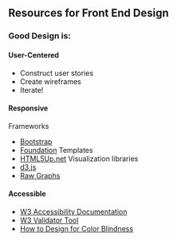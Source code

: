 ## Resources for Front End Design

### Good Design is:

#### User-Centered
  - Construct user stories
  - Create wireframes
  - Iterate!

#### Responsive
Frameworks
  - [Bootstrap](https://getbootstrap.com/docs/4.0/getting-started/introduction/)
  - [Foundation](https://foundation.zurb.com/)
  Templates
  - [HTML5Up.net](https://html5up.net/)
  Visualization libraries
  - [d3.js](https://d3js.org/)
  - [Raw Graphs](http://rawgraphs.io/)

#### Accessible
- [W3 Accessibility Documentation](https://www.w3.org/standards/webdesign/accessibility)
- [W3 Validator Tool](https://validator.w3.org/)
- [How to Design for Color Blindness](http://blog.usabilla.com/how-to-design-for-color-blindness/)

